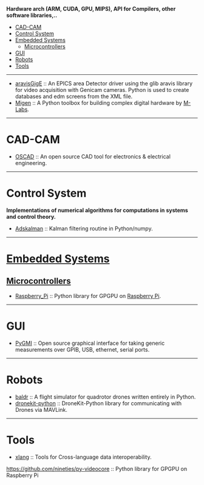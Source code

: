 **Hardware arch (ARM, CUDA, GPU, MIPS), API for Compilers, other software libraries,..**

+ [CAD-CAM](#cad-cam)
+ [Control System](#control-system)
+ [Embedded Systems](#embedded-systems)
   + [Microcontrollers](#microcontrollers)
+ [GUI](#gui)
+ [Robots](#robots)
+ [Tools](#tools)

----

+ [aravisGigE](https://github.com/areaDetector/aravisGigE) :: An EPICS area Detector driver using the glib aravis library for video acquisition with Genicam cameras. Python is used to create databases and edm screens from the XML file.
+ [Migen](https://github.com/m-labs/migen) :: A Python toolbox for building complex digital hardware by [M-Labs](http://m-labs.hk).

----

# CAD-CAM
+ [OSCAD](https://github.com/hardythe1/OSCAD) :: An open source CAD tool for electronics & electrical engineering.

----

# Control System
**Implementations of numerical algorithms for computations in systems and control theory.**

+ [Adskalman](https://github.com/astraw/adskalman) :: Kalman filtering routine in Python/numpy.

----

# [Embedded Systems](https://en.wikipedia.org/wiki/Category:Embedded_systems)

## [Microcontrollers](https://en.wikipedia.org/wiki/Category:Microcontrollers)
+ [Raspberry_Pi](https://github.com/nineties/py-videocore) :: Python library for GPGPU on [Raspberry Pi](https://en.wikipedia.org/wiki/Raspberry_Pi).

----

# GUI
+ [PyGMI](https://github.com/Argonne-National-Laboratory/PyGMI) :: Open source graphical interface for taking generic measurements over GPIB, USB, ethernet, serial ports.

----

# Robots
+ [baldr](https://github.com/motet/baldr) :: A flight simulator for quadrotor drones written entirely in Python. 
+ [dronekit-python](https://github.com/dronekit/dronekit-python) :: 
DroneKit-Python library for communicating with Drones via MAVLink.

----

# Tools
+ [xlang](https://github.com/darpa-xdata/xlang) :: Tools for Cross-language data interoperability.

https://github.com/nineties/py-videocore ::  Python library for GPGPU on Raspberry Pi 
